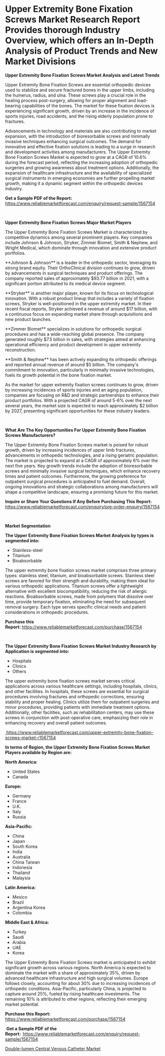 <p><h1>Upper Extremity Bone Fixation Screws Market Research Report Provides thorough Industry Overview, which offers an In-Depth Analysis of Product Trends and New Market Divisions</h1></p><p><strong>Upper Extremity Bone Fixation Screws Market Analysis and Latest Trends</strong></p>
<p><p>Upper Extremity Bone Fixation Screws are essential orthopedic devices used to stabilize and secure fractured bones in the upper limbs, including the humerus, radius, and ulna. These screws play a crucial role in the healing process post-surgery, allowing for proper alignment and load-bearing capabilities of the bones. The market for these fixation devices is experiencing significant growth, driven by an increase in the incidence of sports injuries, road accidents, and the rising elderly population prone to fractures.</p><p>Advancements in technology and materials are also contributing to market expansion, with the introduction of bioresorbable screws and minimally invasive techniques enhancing surgical outcomes. The demand for innovative and effective fixation solutions is leading to a surge in research and development activities among manufacturers. The Upper Extremity Bone Fixation Screws Market is expected to grow at a CAGR of 10.6% during the forecast period, reflecting the increasing adoption of orthopedic surgeries and growing awareness about treatment options. Additionally, the expansion of healthcare infrastructure and the availability of specialized surgical instruments in emerging economies are further propelling market growth, making it a dynamic segment within the orthopedic devices industry.</p></p>
<p><strong>Get a Sample PDF of the Report:&nbsp;</strong> <a href="https://www.reliablemarketforecast.com/enquiry/request-sample/1567154?utm_campaign=2875&utm_medium=2&utm_source=Github&utm_content=ia&utm_term=22032025&utm_id=upper-extremity-bone-fixation-screws">https://www.reliablemarketforecast.com/enquiry/request-sample/1567154</a></p>
<p>&nbsp;</p>
<p><strong>Upper Extremity Bone Fixation Screws Major Market Players</strong></p>
<p><p>The Upper Extremity Bone Fixation Screws Market is characterized by competitive dynamics among several prominent players. Key companies include Johnson & Johnson, Stryker, Zimmer Biomet, Smith & Nephew, and Wright Medical, which dominate through innovation and extensive product portfolios.</p><p>**Johnson & Johnson** is a leader in the orthopedic sector, leveraging its strong brand equity. Their OrthoClinical division continues to grow, driven by advancements in surgical techniques and product offerings. The company reported sales of approximately $93.77 billion in 2021, with a significant portion attributed to its medical device segment.</p><p>**Stryker** is another major player, known for its focus on technological innovation. With a robust product lineup that includes a variety of fixation screws, Stryker is well-positioned in the upper extremity market. In their recent fiscal reports, Stryker achieved a revenue of around $17 billion, with a continuous focus on expanding market share through acquisitions and new product launches.</p><p>**Zimmer Biomet** specializes in solutions for orthopedic surgical procedures and has a wide-reaching global presence. The company generated roughly $7.5 billion in sales, with strategies aimed at enhancing operational efficiency and product development in upper extremity reconstruction.</p><p>**Smith & Nephew** has been actively expanding its orthopedic offerings and reported annual revenue of around $5 billion. The company's commitment to innovation, particularly in minimally invasive technologies, fuels its growth potential in the bone fixation market.</p><p>As the market for upper extremity fixation screws continues to grow, driven by increasing incidences of sports injuries and an aging population, companies are focusing on R&D and strategic partnerships to enhance their product portfolios. With a projected CAGR of around 5-6% over the next several years, the market size is expected to reach approximately $2 billion by 2027, presenting significant opportunities for these industry leaders.</p></p>
<p>&nbsp;</p>
<p><strong>What Are The Key Opportunities For Upper Extremity Bone Fixation Screws Manufacturers?</strong></p>
<p><p>The Upper Extremity Bone Fixation Screws market is poised for robust growth, driven by increasing incidences of upper limb fractures, advancements in orthopedic technologies, and a rising geriatric population. The market is projected to expand at a CAGR of approximately 6% over the next five years. Key growth trends include the adoption of bioresorbable screws and minimally invasive surgical techniques, which enhance recovery times and patient outcomes. Furthermore, the growing preference for outpatient surgical procedures is anticipated to fuel demand. Overall, ongoing innovations and strategic collaborations among manufacturers will shape a competitive landscape, ensuring a promising future for this market.</p></p>
<p><strong>Inquire or Share Your Questions If Any Before Purchasing This Report:</strong> <a href="https://www.reliablemarketforecast.com/enquiry/pre-order-enquiry/1567154?utm_campaign=2875&utm_medium=2&utm_source=Github&utm_content=ia&utm_term=22032025&utm_id=upper-extremity-bone-fixation-screws">https://www.reliablemarketforecast.com/enquiry/pre-order-enquiry/1567154</a></p>
<p>&nbsp;</p>
<p><strong>Market Segmentation</strong></p>
<p><strong>The Upper Extremity Bone Fixation Screws Market Analysis by types is segmented into:</strong></p>
<p><ul><li>Stainless-steel</li><li>Titanium</li><li>Bioabsorbable</li></ul></p>
<p><p>The upper extremity bone fixation screws market comprises three primary types: stainless steel, titanium, and bioabsorbable screws. Stainless steel screws are favored for their strength and durability, making them ideal for various orthopedic applications. Titanium screws offer a lightweight alternative with excellent biocompatibility, reducing the risk of allergic reactions. Bioabsorbable screws, made from polymers that dissolve over time, provide temporary fixation, eliminating the need for subsequent removal surgery. Each type serves specific clinical needs and patient considerations in orthopedic procedures.</p></p>
<p><strong>Purchase this Report:&nbsp;</strong><a href="https://www.reliablemarketforecast.com/purchase/1567154?utm_campaign=2875&utm_medium=2&utm_source=Github&utm_content=ia&utm_term=22032025&utm_id=upper-extremity-bone-fixation-screws">https://www.reliablemarketforecast.com/purchase/1567154</a></p>
<p>&nbsp;</p>
<p><strong>The Upper Extremity Bone Fixation Screws Market Industry Research by Application is segmented into:</strong></p>
<p><ul><li>Hospitals</li><li>Clinics</li><li>Others</li></ul></p>
<p><p>The upper extremity bone fixation screws market serves critical applications across various healthcare settings, including hospitals, clinics, and other facilities. In hospitals, these screws are essential for surgical procedures involving fractures and orthopedic corrections, ensuring stability and proper healing. Clinics utilize them for outpatient surgeries and minor procedures, providing patients with immediate treatment options. Additionally, other facilities, such as rehabilitation centers, may use these screws in conjunction with post-operative care, emphasizing their role in enhancing recovery and overall patient outcomes.</p></p>
<p><a href="https://www.reliablemarketforecast.com/upper-extremity-bone-fixation-screws-market-r1567154?utm_campaign=2875&utm_medium=2&utm_source=Github&utm_content=ia&utm_term=22032025&utm_id=upper-extremity-bone-fixation-screws">&nbsp;https://www.reliablemarketforecast.com/upper-extremity-bone-fixation-screws-market-r1567154</a></p>
<p><strong>In terms of Region, the Upper Extremity Bone Fixation Screws Market Players available by Region are:</strong></p>
<p>
    <p> <strong> North America: </strong>
        <ul>
            <li>United States</li>
            <li>Canada</li>
        </ul>
        </p> 
    <p> <strong> Europe: </strong>
        <ul>
            <li>Germany</li>
            <li>France</li>
            <li>U.K.</li>
            <li>Italy</li>
            <li>Russia</li>
        </ul>
        </p> 
    <p> <strong> Asia-Pacific: </strong>
        <ul>
            <li>China</li>
            <li>Japan</li>
            <li>South Korea</li>
            <li>India</li>
            <li>Australia</li>
            <li>China Taiwan</li>
            <li>Indonesia</li>
            <li>Thailand</li>
            <li>Malaysia</li>
        </ul>
        </p> 
    <p> <strong> Latin America: </strong>
        <ul>
            <li>Mexico</li>
            <li>Brazil</li>
            <li>Argentina Korea</li>
            <li>Colombia</li>
        </ul>
        </p> 
    <p> <strong> Middle East & Africa: </strong>
        <ul>
            <li>Turkey</li>
            <li>Saudi</li>
            <li>Arabia</li>
            <li>UAE</li>
            <li>Korea</li>
        </ul>
    </p>
    </p>
<p><p>The Upper Extremity Bone Fixation Screws market is anticipated to exhibit significant growth across various regions. North America is expected to dominate the market with a share of approximately 35%, driven by advanced healthcare infrastructure and high surgical volumes. Europe follows closely, accounting for about 30% due to increasing incidences of orthopedic conditions. Asia-Pacific, particularly China, is projected to capture around 25%, fueled by rising healthcare investments. The remaining 10% is attributed to other regions, reflecting their emerging market potential.</p></p>
<p><strong>Purchase this Report: </strong><a href="https://www.reliablemarketforecast.com/purchase/1567154?utm_campaign=2875&utm_medium=2&utm_source=Github&utm_content=ia&utm_term=22032025&utm_id=upper-extremity-bone-fixation-screws">https://www.reliablemarketforecast.com/purchase/1567154</a></p>
<p>&nbsp;<strong>Get a Sample PDF of the Report:&nbsp;&nbsp;</strong><a href="https://www.reliablemarketforecast.com/enquiry/request-sample/1567154?utm_campaign=2875&utm_medium=2&utm_source=Github&utm_content=ia&utm_term=22032025&utm_id=upper-extremity-bone-fixation-screws">https://www.reliablemarketforecast.com/enquiry/request-sample/1567154</a></p>
<p><strong></strong></p>
<p><p><a href="https://github.com/scaseiargas/Market-Research-Report-List-1/blob/main/double-lumen-central-venous-catheter-market.md?utm_campaign=2875&utm_medium=2&utm_source=Github&utm_content=ia&utm_term=22032025&utm_id=upper-extremity-bone-fixation-screws">Double-lumen Central Venous Catheter Market</a></p></p>